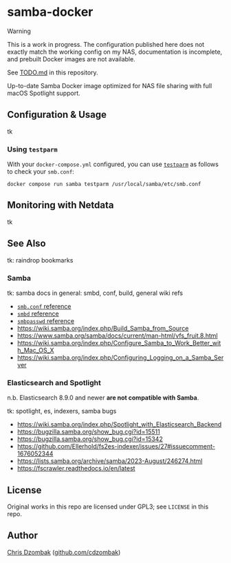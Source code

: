# samba-docker

> [!WARNING]
> This is a work in progress. The configuration published here does not exactly match the working config on my NAS, documentation is incomplete, and prebuilt Docker images are not available.
>
> See [TODO.md](https://github.com/cdzombak/samba-docker/blob/main/TODO.md) in this repository.

Up-to-date Samba Docker image optimized for NAS file sharing with full macOS Spotlight support.

## Configuration & Usage

tk

### Using `testparm`

With your `docker-compose.yml` configured, you can use [`testparm`](https://www.samba.org/samba/docs/current/man-html/testparm.1.html) as follows to check your `smb.conf`:

```shell
docker compose run samba testparm /usr/local/samba/etc/smb.conf
```

## Monitoring with Netdata

tk

## See Also

tk: raindrop bookmarks

### Samba

tk: samba docs in general: smbd, conf, build, general wiki refs

- [`smb.conf` reference](https://www.samba.org/samba/docs/current/man-html/smb.conf.5.html)
- [`smbd` reference](https://www.samba.org/samba/docs/current/man-html/smbd.8.html)
- [`smbpasswd` reference](https://www.samba.org/samba/docs/current/man-html/smbpasswd.8.html)
- https://wiki.samba.org/index.php/Build_Samba_from_Source
- https://www.samba.org/samba/docs/current/man-html/vfs_fruit.8.html
- https://wiki.samba.org/index.php/Configure_Samba_to_Work_Better_with_Mac_OS_X
- https://wiki.samba.org/index.php/Configuring_Logging_on_a_Samba_Server

### Elasticsearch and Spotlight

n.b. Elasticsearch 8.9.0 and newer **are not compatible with Samba**.

tk: spotlight, es,
indexers, samba bugs

- https://wiki.samba.org/index.php/Spotlight_with_Elasticsearch_Backend
- https://bugzilla.samba.org/show_bug.cgi?id=15511
- https://bugzilla.samba.org/show_bug.cgi?id=15342
- https://github.com/Ellerhold/fs2es-indexer/issues/27#issuecomment-1676052344
- https://lists.samba.org/archive/samba/2023-August/246274.html
- https://fscrawler.readthedocs.io/en/latest

## License

Original works in this repo are licensed under GPL3; see `LICENSE` in this repo.

## Author

[Chris Dzombak](https://www.dzombak.com) ([github.com/cdzombak](https://www.github.com/cdzombak))
